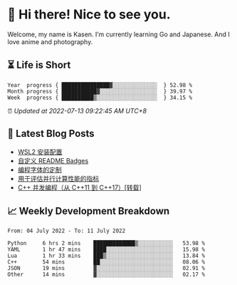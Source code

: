 <h1>👋 Hi there! Nice to see you.</h1>

Welcome, my name is Kasen. I’m currently learning Go and Japanese. And I love anime and photography.


## ⏳ Life is Short

<!-- Start of Time Progress Bar -->
``` text
Year  progress { ███████████████▓░░░░░░░░░░░░░░  } 52.98 %
Month progress { ███████████▓░░░░░░░░░░░░░░░░░░  } 39.97 %
Week  progress { ██████████▒░░░░░░░░░░░░░░░░░░░  } 34.15 %
```

⏰ *Updated at 2022-07-13 09:22:45 AM UTC+8*

<!-- End of Time Progress Bar -->

## 📝 Latest Blog Posts

<!-- BLOG-POST-LIST:START -->
- [WSL2 安装配置](https://blog.imkasen.com/wsl2-config.html)
- [自定义 README Badges](https://blog.imkasen.com/custom-readme-badges.html)
- [编程字体的定制](https://blog.imkasen.com/coding-fonts-configuration.html)
- [用于评估并行计算性能的指标](https://blog.imkasen.com/parallel-performance-metrics.html)
- [C++ 并发编程（从 C++11 到 C++17）[转载]](https://blog.imkasen.com/cpp-concurrency.html)
<!-- BLOG-POST-LIST:END -->

## 📈 Weekly Development Breakdown

<!--START_SECTION:waka-->

```text
From: 04 July 2022 - To: 11 July 2022

Python     6 hrs 2 mins    █████████████▒░░░░░░░░░░░   53.98 %
YAML       1 hr 47 mins    ████░░░░░░░░░░░░░░░░░░░░░   15.98 %
Lua        1 hr 33 mins    ███▒░░░░░░░░░░░░░░░░░░░░░   13.84 %
C++        54 mins         ██░░░░░░░░░░░░░░░░░░░░░░░   08.06 %
JSON       19 mins         ▓░░░░░░░░░░░░░░░░░░░░░░░░   02.91 %
Other      14 mins         ▓░░░░░░░░░░░░░░░░░░░░░░░░   02.17 %
```

<!--END_SECTION:waka-->
